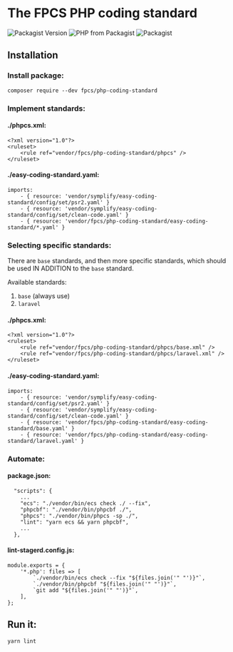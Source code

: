 # The FPCS PHP coding standard

![Packagist Version](https://img.shields.io/packagist/v/fpcs/php-coding-standard) ![PHP from Packagist](https://img.shields.io/packagist/php-v/fpcs/php-coding-standard) ![Packagist](https://img.shields.io/packagist/dt/fpcs/php-coding-standard)

## Installation

### Install package:

`composer require --dev fpcs/php-coding-standard`

### Implement standards:

#### ./phpcs.xml:

```
<?xml version="1.0"?>
<ruleset>
    <rule ref="vendor/fpcs/php-coding-standard/phpcs" />
</ruleset>
```

#### ./easy-coding-standard.yaml:

```
imports:
    - { resource: 'vendor/symplify/easy-coding-standard/config/set/psr2.yaml' }
    - { resource: 'vendor/symplify/easy-coding-standard/config/set/clean-code.yaml' }
    - { resource: 'vendor/fpcs/php-coding-standard/easy-coding-standard/*.yaml' }
```

### Selecting specific standards:

There are `base` standards, and then more specific standards, which should be used IN ADDITION to the `base` standard.

Available standards:

1. `base` (always use)
1. `laravel`

#### ./phpcs.xml:

```
<?xml version="1.0"?>
<ruleset>
    <rule ref="vendor/fpcs/php-coding-standard/phpcs/base.xml" />
    <rule ref="vendor/fpcs/php-coding-standard/phpcs/laravel.xml" />
</ruleset>
```

#### ./easy-coding-standard.yaml:

```
imports:
    - { resource: 'vendor/symplify/easy-coding-standard/config/set/psr2.yaml' }
    - { resource: 'vendor/symplify/easy-coding-standard/config/set/clean-code.yaml' }
    - { resource: 'vendor/fpcs/php-coding-standard/easy-coding-standard/base.yaml' }
    - { resource: 'vendor/fpcs/php-coding-standard/easy-coding-standard/laravel.yaml' }
```

### Automate:

#### package.json:

```
  "scripts": {
    ...
    "ecs": "./vendor/bin/ecs check ./ --fix",
    "phpcbf": "./vendor/bin/phpcbf ./",
    "phpcs": "./vendor/bin/phpcs -sp ./",
    "lint": "yarn ecs && yarn phpcbf",
    ...
  },
```

#### lint-stagerd.config.js:

```
module.exports = {
    '*.php': files => [
        `./vendor/bin/ecs check --fix "${files.join('" "')}"`,
        `./vendor/bin/phpcbf "${files.join('" "')}"`,
        `git add "${files.join('" "')}"`,
    ],
};
```

## Run it:

`yarn lint`
